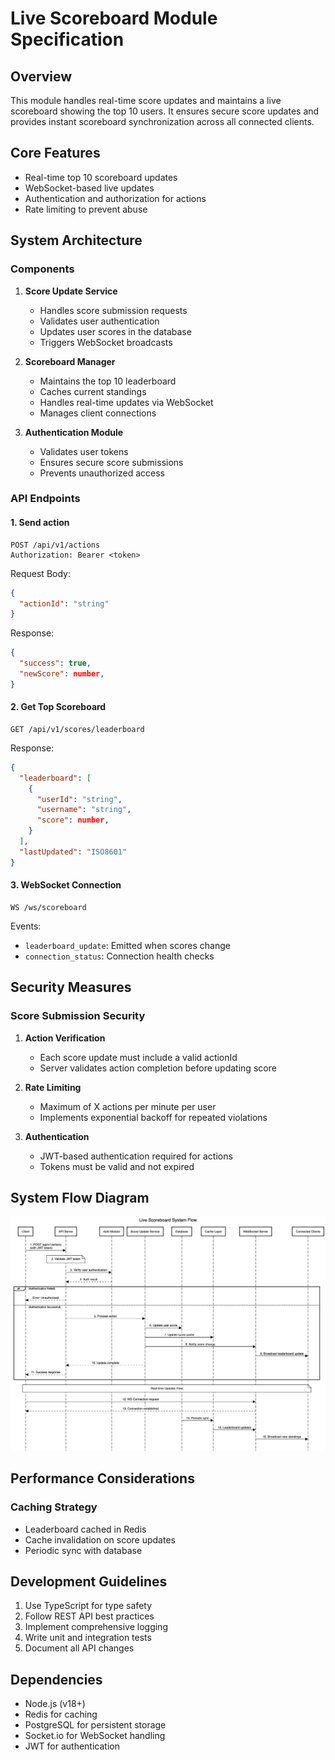 # Live Scoreboard Module Specification

## Overview

This module handles real-time score updates and maintains a live scoreboard showing the top 10 users. It ensures secure score updates and provides instant scoreboard synchronization across all connected clients.

## Core Features

- Real-time top 10 scoreboard updates
- WebSocket-based live updates
- Authentication and authorization for actions
- Rate limiting to prevent abuse

## System Architecture

### Components

1. **Score Update Service**

   - Handles score submission requests
   - Validates user authentication
   - Updates user scores in the database
   - Triggers WebSocket broadcasts

2. **Scoreboard Manager**

   - Maintains the top 10 leaderboard
   - Caches current standings
   - Handles real-time updates via WebSocket
   - Manages client connections

3. **Authentication Module**
   - Validates user tokens
   - Ensures secure score submissions
   - Prevents unauthorized access

### API Endpoints

#### 1. Send action

```
POST /api/v1/actions
Authorization: Bearer <token>
```

Request Body:

```json
{
  "actionId": "string"
}
```

Response:

```json
{
  "success": true,
  "newScore": number,
}
```

#### 2. Get Top Scoreboard

```
GET /api/v1/scores/leaderboard
```

Response:

```json
{
  "leaderboard": [
    {
      "userId": "string",
      "username": "string",
      "score": number,
    }
  ],
  "lastUpdated": "ISO8601"
}
```

#### 3. WebSocket Connection

```
WS /ws/scoreboard
```

Events:

- `leaderboard_update`: Emitted when scores change
- `connection_status`: Connection health checks

## Security Measures

### Score Submission Security

1. **Action Verification**

   - Each score update must include a valid actionId
   - Server validates action completion before updating score

2. **Rate Limiting**

   - Maximum of X actions per minute per user
   - Implements exponential backoff for repeated violations

3. **Authentication**
   - JWT-based authentication required for actions
   - Tokens must be valid and not expired

## System Flow Diagram

![System Flow Diagram](./system_flow.png)

## Performance Considerations

### Caching Strategy

- Leaderboard cached in Redis
- Cache invalidation on score updates
- Periodic sync with database

## Development Guidelines

1. Use TypeScript for type safety
2. Follow REST API best practices
3. Implement comprehensive logging
4. Write unit and integration tests
5. Document all API changes

## Dependencies

- Node.js (v18+)
- Redis for caching
- PostgreSQL for persistent storage
- Socket.io for WebSocket handling
- JWT for authentication
